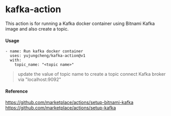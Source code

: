 # kafka-action

This action is for running a Kafka docker container using Bitnami Kafka image and also create a topic.

#### Usage
```
- name: Run kafka docker container
  uses: yujungcheng/kafka-action@v1
  with:
    topic_name: "<topic name>"
```
> update the value of topic name to create a topic
> connect Kafka broker via "localhost:9092"

#### Reference
https://github.com/marketplace/actions/setup-bitnami-kafka
https://github.com/marketplace/actions/setup-kafka